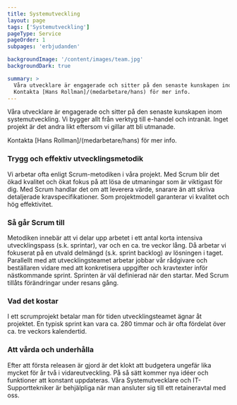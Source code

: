 ```yaml
---
title: Systemutveckling
layout: page
tags: ['Systemutveckling']
pageType: Service
pageOrder: 1
subpages: 'erbjudanden'

backgroundImage: '/content/images/team.jpg'
backgroundDark: true

summary: >
  Våra utvecklare är engagerade och sitter på den senaste kunskapen inom systemutveckling. Vi bygger allt från verktyg till e-handel och intranät. Inget projekt är det andra likt eftersom vi gillar att bli utmanade.
  Kontakta [Hans Rollman]/(medarbetare/hans) för mer info.
---
```


  Våra utvecklare är engagerade och sitter på den senaste kunskapen inom systemutveckling. Vi bygger allt från verktyg till e-handel och intranät. Inget projekt är det andra likt eftersom vi gillar att bli utmanade.

  Kontakta [Hans Rollman]/(medarbetare/hans) för mer info.

### Trygg och effektiv utvecklingsmetodik
Vi arbetar ofta enligt Scrum-metodiken i våra projekt. Med Scrum blir det ökad kvalitet och ökat fokus på att lösa de utmaningar som är viktigast för dig. Med Scrum handlar det om att leverera värde, snarare än att skriva detaljerade kravspecifikationer. Som projektmodell garanterar vi kvalitet och hög effektivitet.

### Så går Scrum till
Metodiken innebär att vi delar upp arbetet i ett antal korta intensiva utvecklingspass (s.k. sprintar), var och en ca. tre veckor lång. Då arbetar vi fokuserat på en utvald delmängd (s.k. sprint backlog) av lösningen i taget. Parallellt med att utvecklingsteamet arbetar jobbar vår rådgivare och beställaren vidare med att konkretisera uppgifter och kravtexter inför nästkommande sprint. Sprinten är väl definierad när den startar. Med Scrum tillåts förändringar under resans gång.

### Vad det kostar
I ett scrumprojekt betalar man för tiden utvecklingsteamet ägnar åt projektet. En typisk sprint kan vara ca. 280 timmar och är ofta fördelat över ca. tre veckors kalendertid. 

### Att vårda och underhålla 
Efter att första releasen är gjord är det klokt att budgetera ungefär lika mycket för år två i vidareutveckling. På så sätt kommer nya idéer och funktioner att konstant uppdateras. Våra Systemutvecklare och IT-Supporttekniker är behjälpliga när man ansluter sig till ett retaineravtal med oss.